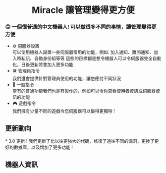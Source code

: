   <h1 align="center">Miracle 讓管理變得更方便</h1>

### 🙃 一個很普通的中文機器人! 可以做很多不同的事情，讓管理變得更方便

- ⚙️ 伺服器設置<br/>
  可以使用機器人設置一些伺服器常用的功能，例如: 加入通知、離開通知、加入時私訊、自動身份組等等
  這些的目標都是想令機器人可以令伺服器完全自動化，日後更新將會加入更多功能<br/>
- 🛠️ 管理員指令<br/>
  我們還會提供針對管理員使用的功能，讓您應付不同狀況<br/>
- 🤠 一般指令<br/>
  常有的普通功能我們也是有製作的，例如可以令你查看使用者資訊或伺服器資訊的功能<br/>
- 🎮 遊戲指令<br/>
  我們擁有少量不同的遊戲令您伺服器可以變得更獨特 !

<h2>更新動向</h2>
* 3.0 更新 !
我們更新了比以往更強大的代碼，修復了過往不同的漏洞，更換了更好的數據庫，以及增加了更多功能 !

<h2>機器人資訊</h2>
